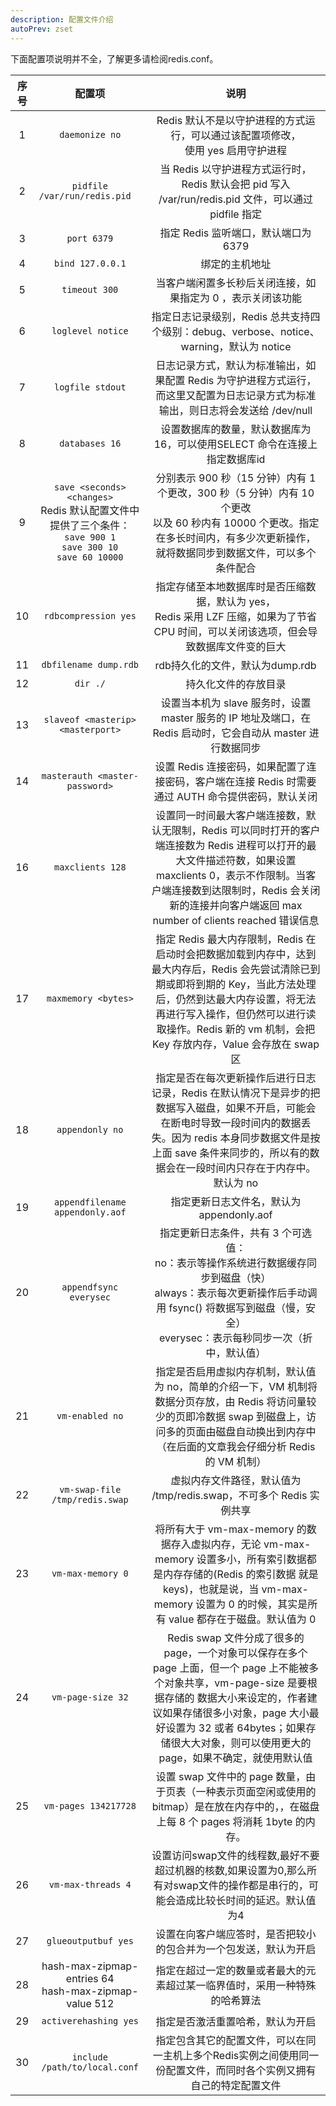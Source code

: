 ```yaml
---
description: 配置文件介绍
autoPrev: zset
---
```


下面配置项说明并不全，了解更多请检阅redis.conf。

|   序号   |   配置项   |   说明   |
|:--------:|:---------:|:--------:|
|1|`daemonize no`|Redis 默认不是以守护进程的方式运行，可以通过该配置项修改，<br>使用 yes 启用守护进程|
|2|`pidfile /var/run/redis.pid	`|当 Redis 以守护进程方式运行时，Redis 默认会把 pid 写入 /var/run/redis.pid 文件，可以通过 pidfile 指定|
|3|`port 6379`|指定 Redis 监听端口，默认端口为 6379|
|4|`bind 127.0.0.1`|绑定的主机地址|
|5|`timeout 300`|当客户端闲置多长秒后关闭连接，如果指定为 0 ，表示关闭该功能|
|6|`loglevel notice`|指定日志记录级别，Redis 总共支持四个级别：debug、verbose、notice、warning，默认为 notice|
|7|`logfile stdout`|日志记录方式，默认为标准输出，如果配置 Redis 为守护进程方式运行，而这里又配置为日志记录方式为标准输出，则日志将会发送给 /dev/null|
|8|`databases 16`|设置数据库的数量，默认数据库为16，可以使用SELECT 命令在连接上指定数据库id|
|9|`save <seconds> <changes>` <br>Redis 默认配置文件中提供了三个条件：<br>`save 900 1` <br>`save 300 10` <br>`save 60 10000` |分别表示 900 秒（15 分钟）内有 1 个更改，300 秒（5 分钟）内有 10 个更改<br>以及 60 秒内有 10000 个更改。指定在多长时间内，有多少次更新操作，就将数据同步到数据文件，可以多个条件配合|
|10|`rdbcompression yes`|指定存储至本地数据库时是否压缩数据，默认为 yes，<br>Redis 采用 LZF 压缩，如果为了节省 CPU 时间，可以关闭该选项，但会导致数据库文件变的巨大|
|11|`dbfilename dump.rdb`|rdb持久化的文件，默认为dump.rdb|
|12|`dir ./`|持久化文件的存放目录|
|13|`slaveof <masterip> <masterport>`|设置当本机为 slave 服务时，设置 master 服务的 IP 地址及端口，在 Redis 启动时，它会自动从 master 进行数据同步|
|14|`masterauth <master-password>`|设置 Redis 连接密码，如果配置了连接密码，客户端在连接 Redis 时需要通过 AUTH 命令提供密码，默认关闭|
|16|`maxclients 128`|设置同一时间最大客户端连接数，默认无限制，Redis 可以同时打开的客户端连接数为 Redis 进程可以打开的最大文件描述符数，如果设置 maxclients 0，表示不作限制。当客户端连接数到达限制时，Redis 会关闭新的连接并向客户端返回 max number of clients reached 错误信息|
|17|`maxmemory <bytes>`|指定 Redis 最大内存限制，Redis 在启动时会把数据加载到内存中，达到最大内存后，Redis 会先尝试清除已到期或即将到期的 Key，当此方法处理 后，仍然到达最大内存设置，将无法再进行写入操作，但仍然可以进行读取操作。Redis 新的 vm 机制，会把 Key 存放内存，Value 会存放在 swap 区|
|18|`appendonly no`|指定是否在每次更新操作后进行日志记录，Redis 在默认情况下是异步的把数据写入磁盘，如果不开启，可能会在断电时导致一段时间内的数据丢失。因为 redis 本身同步数据文件是按上面 save 条件来同步的，所以有的数据会在一段时间内只存在于内存中。默认为 no|
|19|`appendfilename appendonly.aof`|指定更新日志文件名，默认为 appendonly.aof|
|20|`appendfsync everysec`|指定更新日志条件，共有 3 个可选值：<br>no：表示等操作系统进行数据缓存同步到磁盘（快）<br>always：表示每次更新操作后手动调用 fsync() 将数据写到磁盘（慢，安全）<br>everysec：表示每秒同步一次（折中，默认值）|
|21|`vm-enabled no`|指定是否启用虚拟内存机制，默认值为 no，简单的介绍一下，VM 机制将数据分页存放，由 Redis 将访问量较少的页即冷数据 swap 到磁盘上，访问多的页面由磁盘自动换出到内存中（在后面的文章我会仔细分析 Redis 的 VM 机制）|
|22|`vm-swap-file /tmp/redis.swap`|虚拟内存文件路径，默认值为 /tmp/redis.swap，不可多个 Redis 实例共享|
|23|`vm-max-memory 0`|将所有大于 vm-max-memory 的数据存入虚拟内存，无论 vm-max-memory 设置多小，所有索引数据都是内存存储的(Redis 的索引数据 就是 keys)，也就是说，当 vm-max-memory 设置为 0 的时候，其实是所有 value 都存在于磁盘。默认值为 0|
|24|`vm-page-size 32`|Redis swap 文件分成了很多的 page，一个对象可以保存在多个 page 上面，但一个 page 上不能被多个对象共享，vm-page-size 是要根据存储的 数据大小来设定的，作者建议如果存储很多小对象，page 大小最好设置为 32 或者 64bytes；如果存储很大大对象，则可以使用更大的 page，如果不确定，就使用默认值|
|25|`vm-pages 134217728`|设置 swap 文件中的 page 数量，由于页表（一种表示页面空闲或使用的 bitmap）是在放在内存中的，，在磁盘上每 8 个 pages 将消耗 1byte 的内存。|
|26|`vm-max-threads 4`|设置访问swap文件的线程数,最好不要超过机器的核数,如果设置为0,那么所有对swap文件的操作都是串行的，可能会造成比较长时间的延迟。默认值为4|
|27|`glueoutputbuf yes`|设置在向客户端应答时，是否把较小的包合并为一个包发送，默认为开启|
|28|hash-max-zipmap-entries 64<br>hash-max-zipmap-value 512|指定在超过一定的数量或者最大的元素超过某一临界值时，采用一种特殊的哈希算法|
|29|`activerehashing yes`|指定是否激活重置哈希，默认为开启|
|30|`include /path/to/local.conf`|指定包含其它的配置文件，可以在同一主机上多个Redis实例之间使用同一份配置文件，而同时各个实例又拥有自己的特定配置文件|